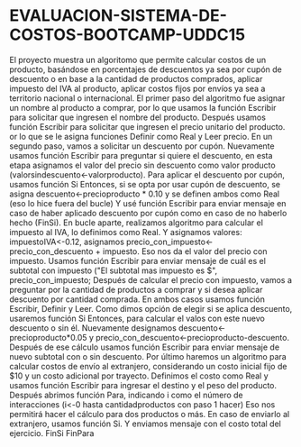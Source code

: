 # EVALUACION-SISTEMA-DE-COSTOS-BOOTCAMP-UDDC15
El proyecto muestra un algoritomo que permite calcular costos de un producto, basándose en porcentajes de descuentos ya sea por cupón de descuento o en base a la cantidad de productos comprados, aplicar impuesto del IVA al producto, aplicar costos fijos por envíos ya sea a territorio nacional o internacional. 
El primer paso del algoritmo fue asignar un nombre al producto a comprar, por lo que usamos la función Escribir para solicitar que ingresen el nombre del producto. Después usamos función Escribir para solicitar que ingresen el precio unitario del producto. or lo que se le asigna funciones Definir como Real y Leer precio. 
En un segundo paso, vamos a solicitar un descuento por cupón. Nuevamente usamos función Escribir para preguntar si quiere el descuento, en esta etapa asignamos el valor del precio sin descuento como valor producto (valorsindescuento<-valorproducto). Para aplicar el descuento por cupón, usamos función Si Entonces, si se opta por usar cupón de descuento, se asigna descuento<-precioproducto * 0.10 y se definen ambos como Real (eso lo hice fuera del bucle) Y usé función Escribir para enviar mensaje en caso de haber aplicado descuento por cupón como en caso de no haberlo hecho (FinSi). 
En bucle aparte, realizamos algoritmo para calcular el impuesto al IVA, lo definimos como Real. Y asignamos valores: impuestoIVA<-0.12, asignamos precio_con_impuesto<-precio_con_descuento + impuesto. Eso nos da el valor del precio con impuesto. Usamos función Escribir para enviar mensaje de cuál es el subtotal con impuesto ("El subtotal mas impuesto es $", precio_con_impuesto;
Después de calcular el precio con impuesto, vamos a preguntar por la cantidad de productos a comprar y si desea aplicar descuento por cantidad comprada. En ambos casos usamos función Escribir, Definir y Leer. Como dimos opción de elegir si se aplica descuento, usaremos función Si Entonces, para calcular el valos con este nuevo descuento o sin él. Nuevamente designamos descuento<-precioproducto*0.05 y precio_con_descuento<-precioproducto-descuento. Después de ese cálculo usamos función Escribir para enviar mensaje de nuevo subtotal con o sin descuento.
Por último haremos un algoritmo para calcular costos de envío al extranjero, considerando un costo inicial fijo de $10 y un costo adicional por trayecto. Definimos el costo como Real y usamos función Escribir para ingresar el destino y el peso del producto. Después abrimos función Para, indicando i como el número de interacciones (i<-0 hasta cantidadproductos con paso 1 hacer) Eso nos permitirá hacer el cálculo para dos productos o más. En caso de enviarlo al extranjero, usamos función Si. Y enviamos mensaje con el costo total del ejercicio. FinSi FinPara
